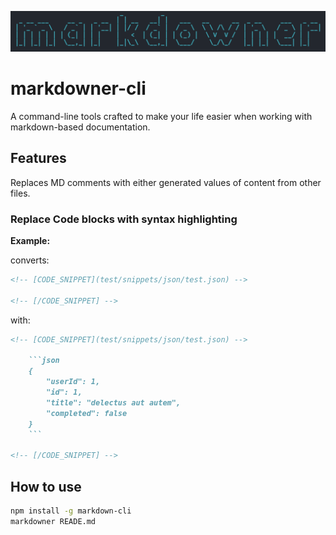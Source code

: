 ![logo](assets/logo.png)

# markdowner-cli

A command-line tools crafted to make your life easier when working with markdown-based documentation.

## Features

Replaces MD comments with either generated values of content from other files.

### Replace Code blocks with syntax highlighting

**Example:**

converts:

```md
<!-- [CODE_SNIPPET](test/snippets/json/test.json) -->

<!-- [/CODE_SNIPPET] -->
```

with:

````md
<!-- [CODE_SNIPPET](test/snippets/json/test.json) -->

    ```json
    {
        "userId": 1,
        "id": 1,
        "title": "delectus aut autem",
        "completed": false
    }
    ```

<!-- [/CODE_SNIPPET] -->
````

## How to use

```sh
npm install -g markdown-cli
markdowner READE.md
```
